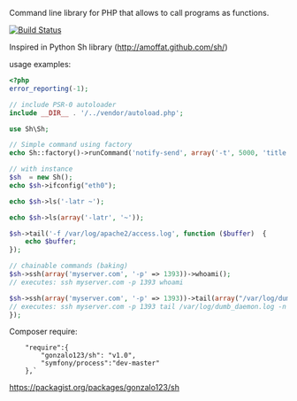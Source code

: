 Command line library for PHP that allows to call programs as functions.

[![Build Status](https://secure.travis-ci.org/gonzalo123/sh.png?branch=master)](https://travis-ci.org/gonzalo123/sh)

Inspired in Python Sh library (http://amoffat.github.com/sh/)

usage examples:


```php
<?php
error_reporting(-1);

// include PSR-0 autoloader
include __DIR__ . '/../vendor/autoload.php';

use Sh\Sh;

// Simple command using factory
echo Sh::factory()->runCommand('notify-send', array('-t', 5000, 'title', 'HOLA'));

// with instance
$sh  = new Sh();
echo $sh->ifconfig("eth0");

echo $sh->ls('-latr ~');

echo $sh->ls(array('-latr', '~'));

$sh->tail('-f /var/log/apache2/access.log', function ($buffer)  {
    echo $buffer;
});

// chainable commands (baking)
$sh->ssh(array('myserver.com', '-p' => 1393))->whoami();
// executes: ssh myserver.com -p 1393 whoami

$sh->ssh(array('myserver.com', '-p' => 1393))->tail(array("/var/log/dumb_daemon.log", 'n' => 100));
// executes: ssh myserver.com -p 1393 tail /var/log/dumb_daemon.log -n 100
});
```

Composer require:
```
    "require":{
        "gonzalo123/sh": "v1.0",
        "symfony/process":"dev-master"
    },`

```

https://packagist.org/packages/gonzalo123/sh
